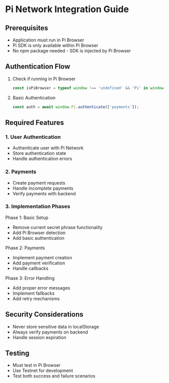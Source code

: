 # Pi Network Integration Guide

## Prerequisites
- Application must run in Pi Browser
- Pi SDK is only available within Pi Browser
- No npm package needed - SDK is injected by Pi Browser

## Authentication Flow
1. Check if running in Pi Browser
   ```javascript
   const isPiBrowser = typeof window !== 'undefined' && 'Pi' in window;
   ```

2. Basic Authentication
   ```javascript
   const auth = await window.Pi.authenticate(['payments']);
   ```

## Required Features

### 1. User Authentication
- Authenticate user with Pi Network
- Store authentication state
- Handle authentication errors

### 2. Payments
- Create payment requests
- Handle incomplete payments
- Verify payments with backend

### 3. Implementation Phases

Phase 1: Basic Setup
- Remove current secret phrase functionality
- Add Pi Browser detection
- Add basic authentication

Phase 2: Payments
- Implement payment creation
- Add payment verification
- Handle callbacks

Phase 3: Error Handling
- Add proper error messages
- Implement fallbacks
- Add retry mechanisms

## Security Considerations
- Never store sensitive data in localStorage
- Always verify payments on backend
- Handle session expiration

## Testing
- Must test in Pi Browser
- Use Testnet for development
- Test both success and failure scenarios
